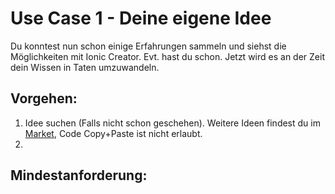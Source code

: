 # Use Case 1 - Deine eigene Idee

Du konntest nun schon einige Erfahrungen sammeln und siehst die Möglichkeiten mit Ionic Creator. Evt. hast du schon. Jetzt wird es an der Zeit dein Wissen in Taten umzuwandeln.

## Vorgehen:

1. Idee suchen \(Falls nicht schon geschehen\).  Weitere Ideen findest du im [Market](https://market.ionic.io/), Code Copy+Paste ist nicht erlaubt. 
2. 
## Mindestanforderung:



